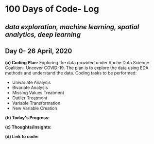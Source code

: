 # 100 Days of Code- Log
## *data exploration, machine learning, spatial analytics, deep learning*

## Day 0- 26 April, 2020
**(a) Coding Plan:** Exploring the data provided under Roche Data Science Coalition- Uncover COVID-19.
The plan is to explore the data using EDA methods and understand the data. 
Coding tasks to be performed:
- Univariate Analysis
- Bivariate Analysis
- Missing Values Treatment
- Outlier Treatment
- Variable Transformation
- New Variable Creation

**(b) Today's Progress:**

**(c) Thoughts/Insights:**

**(d) Link to code:**
